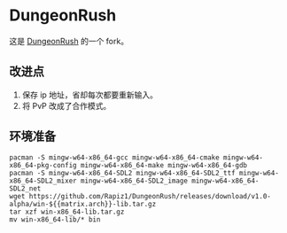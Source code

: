 # DungeonRush
这是 [DungeonRush](https://github.com/rapiz1/DungeonRush) 的一个 fork。

## 改进点
1. 保存 ip 地址，省却每次都要重新输入。
2. 将 PvP 改成了合作模式。

## 环境准备
```shell
pacman -S mingw-w64-x86_64-gcc mingw-w64-x86_64-cmake mingw-w64-x86_64-pkg-config mingw-w64-x86_64-make mingw-w64-x86_64-gdb 
pacman -S mingw-w64-x86_64-SDL2 mingw-w64-x86_64-SDL2_ttf mingw-w64-x86_64-SDL2_mixer mingw-w64-x86_64-SDL2_image mingw-w64-x86_64-SDL2_net
wget https://github.com/Rapiz1/DungeonRush/releases/download/v1.0-alpha/win-${{matrix.arch}}-lib.tar.gz
tar xzf win-x86_64-lib.tar.gz
mv win-x86_64-lib/* bin
```